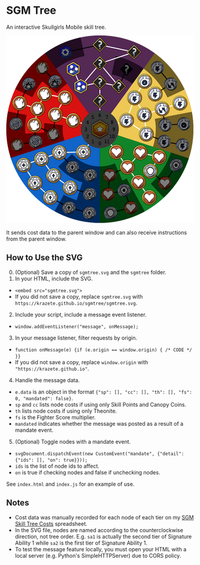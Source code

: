 # SGM Tree

An interactive Skullgirls Mobile skill tree.

![preview](preview.png)

It sends cost data to the parent window and can also receive instructions from the parent window.

## How to Use the SVG

0. (Optional) Save a copy of `sgmtree.svg` and the `sgmtree` folder.
1. In your HTML, include the SVG.
  - `<embed src="sgmtree.svg">`
  - If you did not save a copy, replace `sgmtree.svg` with `https://krazete.github.io/sgmtree/sgmtree.svg`.
2. Include your script, include a message event listener.
  - `window.addEventListener("message", onMessage);`
3. In your message listener, filter requests by origin.
  - `function onMessage(e) {if (e.origin == window.origin) { /* CODE */ }}`
  - If you did not save a copy, replace `window.origin` with `"https://krazete.github.io"`.
4. Handle the message data.
  - `e.data` is an object in the format `{"sp": [], "cc": [], "th": [], "fs": 0, "mandated": false}`.
  - `sp` and `cc` lists node costs if using only Skill Points and Canopy Coins.
  - `th` lists node costs if using only Theonite.
  - `fs` is the Fighter Score multiplier.
  - `mandated` indicates whether the message was posted as a result of a mandate event.
5. (Optional) Toggle nodes with a mandate event.
  - `svgDocument.dispatchEvent(new CustomEvent("mandate", {"detail": {"ids": [], "on": true}}));`
  - `ids` is the list of node ids to affect.
  - `on` is true if checking nodes and false if unchecking nodes.

See `index.html` and `index.js` for an example of use.

## Notes

- Cost data was manually recorded for each node of each tier on my [SGM Skill Tree Costs](https://docs.google.com/spreadsheets/d/1his-ztPswmUIKaeAeO3a4pmihLn7LsssLTb-6Z3i350) spreadsheet.
- In the SVG file, nodes are named according to the counterclockwise direction, not tree order. E.g. `sa1` is actually the second tier of Signature Ability 1 while `sa2` is the first tier of Signature Ability 1.
- To test the message feature locally, you must open your HTML with a local server (e.g. Python's SimpleHTTPServer) due to CORS policy.

